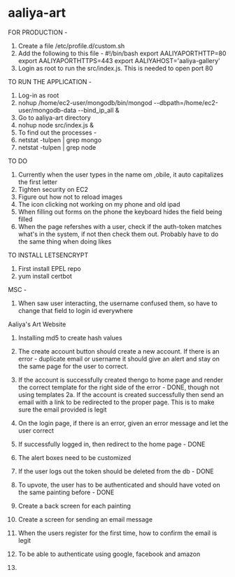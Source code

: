 # aaliya-art

FOR PRODUCTION -

1. Create a file /etc/profile.d/custom.sh
2. Add the following to this file -
    #!/bin/bash
    export AALIYAPORTHTTP=80
    export AALIYAPORTHTTPS=443
    export AALIYAHOST='aaliya-gallery'
3. Login as root to run the src/index.js. This is needed to open port 80

TO RUN THE APPLICATION -
1. Log-in as root
2. nohup /home/ec2-user/mongodb/bin/mongod --dbpath=/home/ec2-user/mongodb-data --bind_ip_all &
3. Go to aaliya-art directory
4. nohup node src/index.js &
5. To find out the processes -
6. netstat -tulpen | grep mongo
7. netstat -tulpen | grep node


TO DO
1. Currently when the user types in the name om ,obile, it auto capitalizes the first letter
1. Tighten security on EC2
2. Figure out how not to reload images
3. The icon clicking not working on my phone and old ipad
4. When filling out forms on the phone the keyboard hides the field being filled
6. When the page refershes with a user, check if the auth-token matches what's in the system, if not then check them out. Probably have to do the same thing when doing likes

TO INSTALL LETSENCRYPT
1. First install EPEL repo
2. yum install certbot

MSC - 
1. When saw user interacting, the username confused them, so have to change that field to login id everywhere


Aaliya's Art Website
1. Installing md5 to create hash values 

1. The create account button should create a new account. If there is an error - duplicate email or username it should give an alert and stay on the same page for the user to correct.

2. If the account is successfully created thengo to home page and render the correct template for the right side of the error - DONE, though not using templates
2a. If the account is created successfully then send an email with a link to be redirected to the proper page. This is to make sure the email provided is legit

3. On the login page, if there is an error, given an error message and let the user correct

4. If successfully logged in, then redirect to the home page - DONE

5. The alert boxes need to be customized

6. If the user logs out the token should be deleted from the db - DONE

7. To upvote, the user has to be authenticated and should have voted on the same painting before - DONE

8. Create a back screen for each painting

9. Create a screen for sending an email message
10. When the users register for the first time, how to confirm the email is legit
11. To be able to authenticate using google, facebook and amazon

2. 
